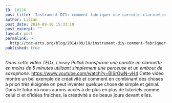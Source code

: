 ```yaml
---
ID: 10116
post_title: 'Instrument DIY: comment fabriquer une carrotte-clarinette'
author: Lilian
post_date: 2014-09-10 15:33:10
post_excerpt: ""
layout: post
permalink: >
  http://toc-arts.org/blog/2014/09/10/instrument-diy-comment-fabriquer-une-carrotte-clarinette/
published: true
---
```

*Dans cette vidéo TEDx, Linsey Pollak transforme une carotte en clarinette en moins de 5 minutes utilisant simplement une perceuse et un embout de saxophone.* <!--more--> https://www.youtube.com/watch?v=BISrGwN-yH4 Cette vidéo montre un bel exemple de créativité et comment en combinant des choses a priori très éloignée on peut inventer quelque chose de simple et génial. Dans le futur où nous aurons accès à de plus en plus de tutoriels comme celui ci et d'idées fraiches, la créativité a de beaux jours devant elles.